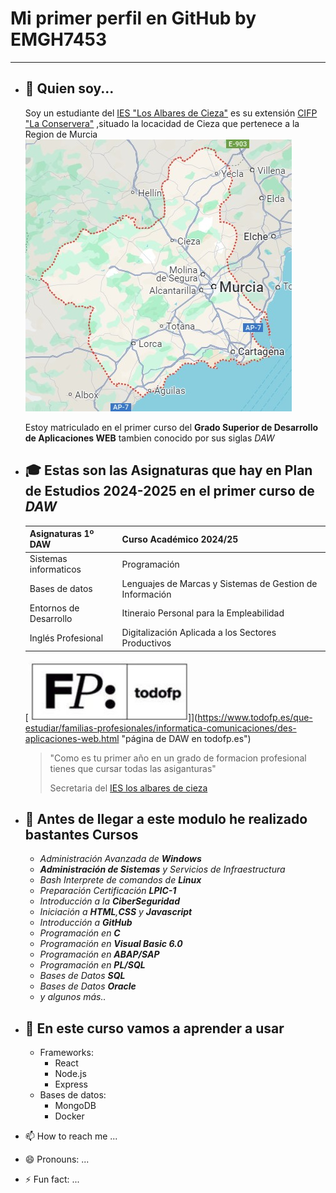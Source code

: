 # Mi primer perfil en GitHub by EMGH7453
---

- ## 👋 Quien soy...

	Soy  un estudiante del [IES "Los Albares de Cieza"](https://www.ieslosalbares.es/  "WEB IES Los Albares de Cieza") es su extensión [CIFP "La Conservera"](https://sites.google.com/view/fplaconservera/ies-los-albares-de-cieza?authuser=0 "Web CIFP La Conservera")
	,situado la locacidad de Cieza que pertenece a la Region de Murcia
	[![Region de Murcia](./images/regionmurcia.jpg)](https://www.google.es/maps/place/Regi%C3%B3n+de+Murcia,+Murcia/@38.0400936,-3.996701,8z/data=!3m1!4b1!4m6!3m5!1s0xd631a7cd794aecd:0x14ce33f54754d822!8m2!3d38.1398141!4d-1.366216!16zL20vMGo0eHo?entry=ttu&g_ep=EgoyMDI0MTAxNi4wIKXMDSoASAFQAw%3D%3D "Enlace Google Maps 'Region de Murcia'")

	Estoy matriculado en el primer curso del **Grado Superior de Desarrollo de Aplicaciones WEB** tambien conocido por sus siglas *DAW*
- ## 🎓 Estas son las **Asignaturas** que hay en **Plan de Estudios 2024-2025** en el primer curso de *DAW* 

	| Asignaturas 1º DAW | Curso Académico 2024/25|
	|---|---|
	|Sistemas informaticos|Programación|
	|Bases de datos|Lenguajes de Marcas y Sistemas de Gestion de Información|
	|Entornos de Desarrollo|Itineraio Personal para la Empleabilidad|
	|Inglés Profesional|Digitalización Aplicada a los Sectores Productivos|
	
	[![más información](./images/todofp.jpg)]](https://www.todofp.es/que-estudiar/familias-profesionales/informatica-comunicaciones/des-aplicaciones-web.html "página de DAW en todofp.es")
	
	
	
	> "Como es tu primer año en un grado de formacion profesional tienes que cursar todas las asiganturas"
	>
	> Secretaria del [IES los albares de cieza](https://www.ieslosalbares.es/  "WEB IES Los Albares de Cieza")
	
	
- ## 👀 Antes de llegar a este modulo he realizado bastantes **Cursos** 

	- *Administración Avanzada de **Windows***
	- ***Administración de Sistemas** y Servicios de Infraestructura*
	- *Bash Interprete de comandos de **Linux***
	- *Preparación Certificación **LPIC-1***
	- *Introducción a la **CiberSeguridad***
	- *Iniciación a **HTML**,**CSS** y **Javascript***
	- *Introducción a **GitHub***
	- *Programación en **C***
	- *Programación en **Visual Basic 6.0***
	- *Programación en **ABAP/SAP***
	- *Programación en **PL/SQL***
	- *Bases de Datos **SQL***
	- *Bases de Datos **Oracle***
	- *y algunos más..*
	
- ## 💞️ En este curso vamos a aprender a usar


	- Frameworks:
       - React
       - Node.js
       - Express
    - Bases de datos:
       - MongoDB
       - Docker




- 📫 How to reach me ...
- 😄 Pronouns: ...
- ⚡ Fun fact: ...

<!---
Texto inicial:
---------------
- 👋 Hi, I’m @emgh7453
- 👀 I’m interested in ...
- 🌱 I’m currently learning ...
- 💞️ I’m looking to collaborate on ...
- 📫 How to reach me ...
- 😄 Pronouns: ...
- ⚡ Fun fact: ...
---------------

emgh7453/emgh7453 is a ✨ special ✨ repository because its `README.md` (this file) appears on your GitHub profile.
You can click the Preview link to take a look at your changes..


[más información](https://www.todofp.es/que-estudiar/familias-profesionales/informatica-comunicaciones/des-aplicaciones-web.html "página de DAW en todofp.es")
--->
